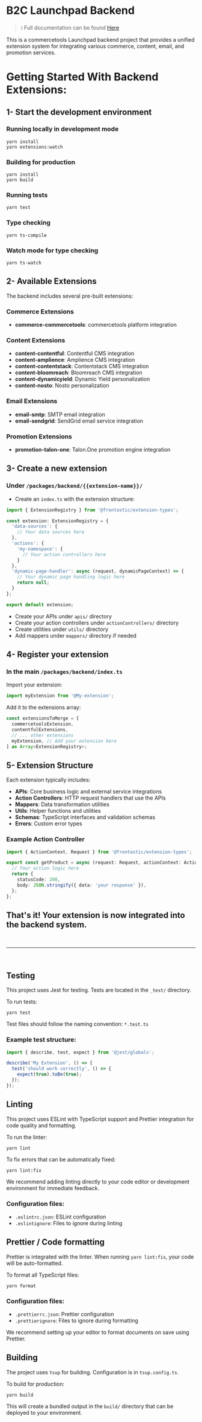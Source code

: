 # B2C Launchpad Backend

> :information_source: Full documentation can be found [Here](https://docs.commercetools.com/frontend-development/b2c-store-launchpad-overview)

This is a commercetools Launchpad backend project that provides a unified extension system for integrating various commerce, content, email, and promotion services.

# Getting Started With Backend Extensions:

## 1- Start the development environment

### Running locally in development mode

```
yarn install
yarn extensions:watch
```

### Building for production

```
yarn install
yarn build
```

### Running tests

```
yarn test
```

### Type checking

```
yarn ts-compile
```

### Watch mode for type checking

```
yarn ts-watch
```

## 2- Available Extensions

The backend includes several pre-built extensions:

### Commerce Extensions
- **commerce-commercetools**: commercetools platform integration

### Content Extensions
- **content-contentful**: Contentful CMS integration
- **content-amplience**: Amplience CMS integration
- **content-contentstack**: Contentstack CMS integration
- **content-bloomreach**: Bloomreach CMS integration
- **content-dynamicyield**: Dynamic Yield personalization
- **content-nosto**: Nosto personalization

### Email Extensions
- **email-smtp**: SMTP email integration
- **email-sendgrid**: SendGrid email service integration

### Promotion Extensions
- **promotion-talon-one**: Talon.One promotion engine integration

## 3- Create a new extension

### Under `/packages/backend/{{extension-name}}/`

- Create an `index.ts` with the extension structure:

```typescript
import { ExtensionRegistry } from '@frontastic/extension-types';

const extension: ExtensionRegistry = {
  'data-sources': {
    // Your data sources here
  },
  'actions': {
    'my-namespace': {
      // Your action controllers here
    }
  },
  'dynamic-page-handler': async (request, dynamicPageContext) => {
    // Your dynamic page handling logic here
    return null;
  }
};

export default extension;
```

- Create your APIs under `apis/` directory
- Create your action controllers under `actionControllers/` directory
- Create utilities under `utils/` directory
- Add mappers under `mappers/` directory if needed

## 4- Register your extension

### In the main `/packages/backend/index.ts`

Import your extension:
```typescript
import myExtension from '@My-extension';
```

Add it to the extensions array:
```typescript
const extensionsToMerge = [
  commercetoolsExtension,
  contentfulExtensions,
  // ... other extensions
  myExtension, // Add your extension here
] as Array<ExtensionRegistry>;
```

## 5- Extension Structure

Each extension typically includes:

- **APIs**: Core business logic and external service integrations
- **Action Controllers**: HTTP request handlers that use the APIs
- **Mappers**: Data transformation utilities
- **Utils**: Helper functions and utilities
- **Schemas**: TypeScript interfaces and validation schemas
- **Errors**: Custom error types

### Example Action Controller

```typescript
import { ActionContext, Request } from '@frontastic/extension-types';

export const getProduct = async (request: Request, actionContext: ActionContext) => {
  // Your action logic here
  return {
    statusCode: 200,
    body: JSON.stringify({ data: 'your response' }),
  };
};
```

## That's it! Your extension is now integrated into the backend system.

<br />
<hr />
<br />

## Testing

This project uses Jest for testing. Tests are located in the `_test/` directory.

To run tests:
```
yarn test
```

Test files should follow the naming convention: `*.test.ts`

### Example test structure:
```typescript
import { describe, test, expect } from '@jest/globals';

describe('My Extension', () => {
  test('should work correctly', () => {
    expect(true).toBe(true);
  });
});
```

## Linting

This project uses ESLint with TypeScript support and Prettier integration for code quality and formatting.

To run the linter:
```
yarn lint
```

To fix errors that can be automatically fixed:
```
yarn lint:fix
```

We recommend adding linting directly to your code editor or development environment for immediate feedback.

### Configuration files:
- `.eslintrc.json`: ESLint configuration
- `.eslintignore`: Files to ignore during linting

## Prettier / Code formatting

Prettier is integrated with the linter. When running `yarn lint:fix`, your code will be auto-formatted.

To format all TypeScript files:
```
yarn format
```

### Configuration files:
- `.prettierrc.json`: Prettier configuration
- `.prettierignore`: Files to ignore during formatting

We recommend setting up your editor to format documents on save using Prettier.

## Building

The project uses `tsup` for building. Configuration is in `tsup.config.ts`.

To build for production:
```
yarn build
```

This will create a bundled output in the `build/` directory that can be deployed to your environment. 
